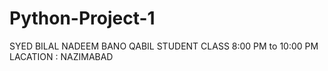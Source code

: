 # Python-Project-1
SYED BILAL NADEEM 
BANO QABIL STUDENT 
CLASS 8:00 PM to 10:00 PM
LACATION : NAZIMABAD 
